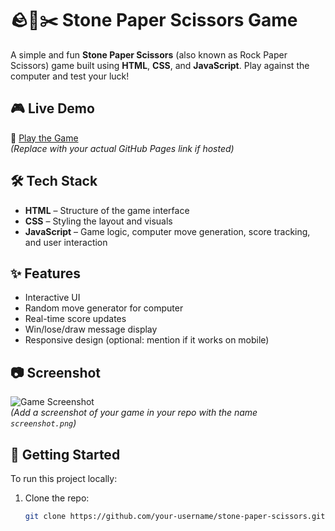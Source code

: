 # 🪨📄✂️ Stone Paper Scissors Game

A simple and fun **Stone Paper Scissors** (also known as Rock Paper Scissors) game built using **HTML**, **CSS**, and **JavaScript**. Play against the computer and test your luck!

## 🎮 Live Demo

🔗 [Play the Game](https://your-github-username.github.io/stone-paper-scissors/)  
*(Replace with your actual GitHub Pages link if hosted)*

## 🛠️ Tech Stack

- **HTML** – Structure of the game interface  
- **CSS** – Styling the layout and visuals  
- **JavaScript** – Game logic, computer move generation, score tracking, and user interaction  

## ✨ Features

- Interactive UI
- Random move generator for computer
- Real-time score updates
- Win/lose/draw message display
- Responsive design (optional: mention if it works on mobile)

## 📷 Screenshot

![Game Screenshot](screenshot.png)  
*(Add a screenshot of your game in your repo with the name `screenshot.png`)*

## 🚀 Getting Started

To run this project locally:

1. Clone the repo:
   ```bash
   git clone https://github.com/your-username/stone-paper-scissors.git
